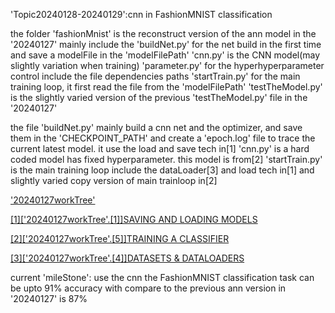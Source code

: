 'Topic20240128-20240129':cnn in FashionMNIST classification

the folder
'fashionMnist' is the reconstruct version of the ann model in the '20240127'
mainly include the
'buildNet.py' for the net build in the first time and save a modelFile in the 'modelFilePath'
'cnn.py' is the CNN model(may slightly variation when training)
'parameter.py' for the hyperhyperparameter control include the file dependencies paths
'startTrain.py' for the main training loop, it first read the file from the 'modelFilePath'
'testTheModel.py' is the slightly varied version of the previous 'testTheModel.py' file in the '20240127'

the file
'buildNet.py' mainly build a cnn net and the optimizer, and save them in the 'CHECKPOINT_PATH' and create a 'epoch.log' file to trace the current latest model. it use the load and save tech in[1]
'cnn.py' is a hard coded model has fixed hyperparameter. this model is from[2]
'startTrain.py' is the main training loop include the dataLoader[3] and load tech in[1] and slightly varied copy version of main trainloop in[2]

['20240127workTree'](./20240127workTree.md)

[[1]['20240127workTree'.[1]]SAVING AND LOADING MODELS](https://pytorch.org/tutorials/beginner/saving_loading_models.html#:~:text=Saving%20the%20model's%20state_dict%20with,pt%20or%20.pth%20file%20extension.)

[[2]['20240127workTree'.[5]]TRAINING A CLASSIFIER](https://pytorch.org/tutorials/beginner/blitz/cifar10_tutorial.html#sphx-glr-beginner-blitz-cifar10-tutorial-py)

[[3]['20240127workTree'.[4]]DATASETS & DATALOADERS](https://pytorch.org/tutorials/beginner/basics/data_tutorial.html)

current 'mileStone':
use the cnn the FashionMNIST classification task can be upto 91% accuracy
with compare to the previous ann version in '20240127' is 87%
